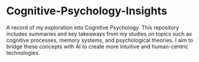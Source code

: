 # Cognitive-Psychology-Insights
A record of my exploration into Cognitive Psychology. This repository includes summaries and key takeaways from my studies on topics such as cognitive processes, memory systems, and psychological theories. I aim to bridge these concepts with AI to create more intuitive and human-centric technologies.
